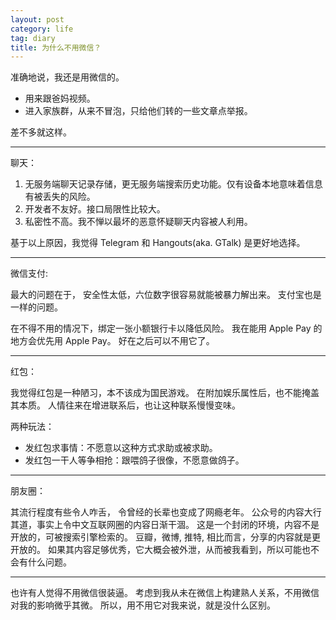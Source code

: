 ```yaml
---
layout: post
category: life
tag: diary
title: 为什么不用微信？
---
```



准确地说，我还是用微信的。

- 用来跟爸妈视频。
- 进入家族群，从来不冒泡，只给他们转的一些文章点举报。

差不多就这样。

---

聊天：

1. 无服务端聊天记录存储，更无服务端搜索历史功能。仅有设备本地意味着信息有被丢失的风险。
2. 开发者不友好。接口局限性比较大。
3. 私密性不高。我不惮以最坏的恶意怀疑聊天内容被人利用。

基于以上原因，我觉得 Telegram 和 Hangouts(aka. GTalk) 是更好地选择。

---

微信支付:

最大的问题在于， 安全性太低，六位数字很容易就能被暴力解出来。
支付宝也是一样的问题。

在不得不用的情况下，绑定一张小额银行卡以降低风险。
我在能用 Apple Pay 的地方会优先用 Apple Pay。
好在之后可以不用它了。

---

红包：

我觉得红包是一种陋习，本不该成为国民游戏。
在附加娱乐属性后，也不能掩盖其本质。
人情往来在增进联系后，也让这种联系慢慢变味。

两种玩法：

- 发红包求事情：不愿意以这种方式求助或被求助。
- 发红包一干人等争相抢：跟喂鸽子很像，不愿意做鸽子。

---

朋友圈：

其流行程度有些令人咋舌， 令曾经的长辈也变成了网瘾老年。
公众号的内容大行其道，事实上令中文互联网圈的内容日渐干涸。
这是一个封闭的环境，内容不是开放的，可被搜索引擎检索的。
豆瓣，微博, 推特, 相比而言，分享的内容就是更开放的。
如果其内容足够优秀，它大概会被外泄，从而被我看到，所以可能也不会有什么问题。

---

也许有人觉得不用微信很装逼。
考虑到我从未在微信上构建熟人关系，不用微信对我的影响微乎其微。
所以，用不用它对我来说，就是没什么区别。

